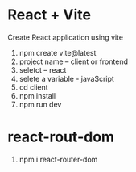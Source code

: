 # React + Vite
Create React application using vite
1.	npm create vite@latest
2.	project name – client or frontend 
3.	seletct – react
4.	selete a variable - javaScript
5.	cd client
6.	npm install
7.	npm run dev

# react-rout-dom 
1.	npm i react-router-dom

